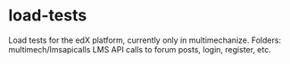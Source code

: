 load-tests
==========
Load tests for the edX platform, currently only in multimechanize.
Folders:
multimech/lmsapicalls LMS API calls to forum posts, login, register, etc.
